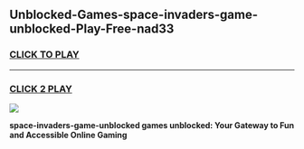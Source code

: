 
## Unblocked-Games-space-invaders-game-unblocked-Play-Free-nad33
<h3>
<a href="https://premium76.site?title=space-invaders-game-unblocked&ref=19M">CLICK TO PLAY</a></h3>
<hr>

<h3>
<a href="https://premium76.site?title=space-invaders-game-unblocked&ref=19M">CLICK 2 PLAY</a>
  
</h3>

<a href="https://premium76.site?title=space-invaders-game-unblocked&ref=19M"><img src="https://clearcache.store/games.png"></a>


**space-invaders-game-unblocked games unblocked: Your Gateway to Fun and Accessible Online Gaming**
